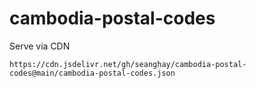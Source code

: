 # cambodia-postal-codes

Serve via CDN

```
https://cdn.jsdelivr.net/gh/seanghay/cambodia-postal-codes@main/cambodia-postal-codes.json
```
